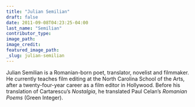 ```yaml
---
title: "Julian Semilian"
draft: false
date: 2011-09-08T04:23:25-04:00
last_name: "Semilian"
contributor_type:
image_path:
image_credit:
featured_image_path:
_slug: julian-semilian
---
```


Julian Semilian is a Romanian-born poet, translator, novelist and filmmaker. He currently teaches film editing at the North Carolina School of the Arts, after a twenty-four-year career as a film editor in Hollywood. Before his translation of Cartarescu’s _Nostalgia_, he translated Paul Celan’s _Romanian Poems_ (Green Integer).

